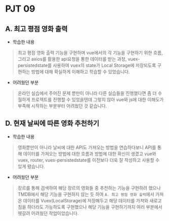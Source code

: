 # PJT 09

## A. 최고 평점 영화 출력
- 학습한 내용
> 최고 평점 영화 출력 기능을 구현하며 vue에서의 각 기능을 구현하기 위한 흐름, 그리고 axios를 활용한 api요청을 통한 데이터를 받는 과정, 
> vuex-persistedstate를 사용하여 vuex의 state가 Local Storage에 저장되도록 구현하는 방법에 대해 확실하게 이해하고 학습할 수 있었습니다.

- 어려웠던 부분
> 온라인 실습에서 주어진 문제 뿐만이 아니라 다른 실습들을 진행했다면 좀 더 수월하게 프로젝트를 진행할 수 있었을텐데 그렇지 않아 vue와 js에 대한 이해도가 부족해
> 시작하는 부분부터 어려웠던 것 같습니다.

## D. 현재 날씨에 따른 영화 추천하기
- 학습한 내용
> 영화뿐만이 아니라 날씨에 대한 API도 가져오는 방법을 연습하다보니 API를 통해 데이터를 가져오는 방법에 대한 흐름과 방법에 대한 확신이 생겼고
> vue와 vuex, router, vuex-persistedstate를 이전보다 더욱 잘 작성하고 사용할 수 있게 됐습니다.

- 어려웠던 부분
> 장르를 통해 검색하여 해당 장르의 영화들 중 추천하는 기능을 구현하려 했으나 TMDB에서 해당 기능을 구현하지 않는 듯 하여 `A. 최고 평점 영화 출력`에서 가져온 데이터를 Vuex(LocalStorage)에 저장해두고 
> 해당 데이터를 가져와 새로고침을 하더라도 가능하도록 구현했으나 해당 기능을 구현하기까지 여러 부분에서 헷갈려 어려웠던 작업이었습니다.